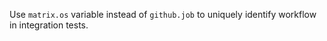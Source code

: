 Use `matrix.os` variable instead of `github.job` to uniquely identify workflow in integration tests.
